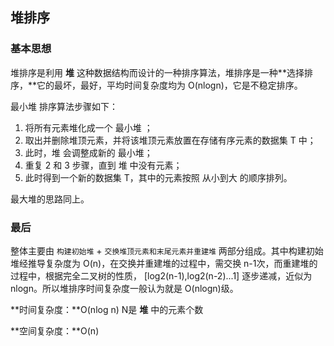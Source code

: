 ## 堆排序

### 基本思想

堆排序是利用 **堆** 这种数据结构而设计的一种排序算法，堆排序是一种**选择排序，**它的最坏，最好，平均时间复杂度均为 O(nlogn)，它是不稳定排序。 

最小堆 排序算法步骤如下：

1. 将所有元素堆化成一个 最小堆 ；
2. 取出并删除堆顶元素，并将该堆顶元素放置在存储有序元素的数据集 T 中；
3. 此时，堆 会调整成新的 最小堆；
4. 重复 2 和 3 步骤，直到 堆 中没有元素；
5. 此时得到一个新的数据集 T，其中的元素按照 从小到大 的顺序排列。

最大堆的思路同上。

### 最后

整体主要由 `构建初始堆` + `交换堆顶元素和末尾元素并重建堆` 两部分组成。其中构建初始堆经推导复杂度为 O(n)，在交换并重建堆的过程中，需交换 n-1次，而重建堆的过程中，根据完全二叉树的性质， [log2(n-1),log2(n-2)...1] 逐步递减，近似为 nlogn。所以堆排序时间复杂度一般认为就是 O(nlogn)级。

**时间复杂度：**O(nlog n)   N是 **堆** 中的元素个数

**空间复杂度：**O(n)